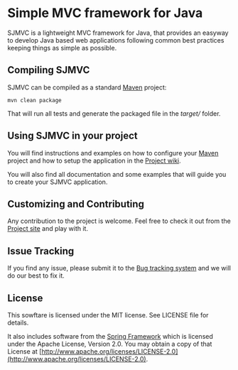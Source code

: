 Simple MVC framework for Java
=============================
       
SJMVC is a lightweight MVC framework for Java, that provides an
easyway to develop Java based web applications following common
best practices keeping things as simple as possible.


Compiling SJMVC
---------------

SJMVC can be compiled as a standard [Maven](http://maven.apache.org/) project:

    mvn clean package
  
That will run all tests and generate the packaged file in the *target/* folder.


Using SJMVC in your project
---------------------------

You will find instructions and examples on how to configure your [Maven](http://maven.apache.org/)
project and how to setup the application in the [Project wiki](https://github.com/nacx/sjmvc/wiki).

You will also find all documentation and some examples that will guide you to create your SJMVC application.
    

Customizing and Contributing
----------------------------

Any contribution to the project is welcome. Feel free to check
it out from the [Project site](https://github.com/nacx/sjmvc) and play with it.

Issue Tracking
--------------

If you find any issue, please submit it to the [Bug tracking system](https://github.com/nacx/sjmvc/issues) and we
will do our best to fix it.

License
-------

This sowftare is licensed under the MIT license. See LICENSE file for details.

It also includes software from the [Spring Framework](http://www.springsource.org/) which is licensed under
the Apache License, Version 2.0. You may obtain a copy of that License at [http://www.apache.org/licenses/LICENSE-2.0](http://www.apache.org/licenses/LICENSE-2.0). 
